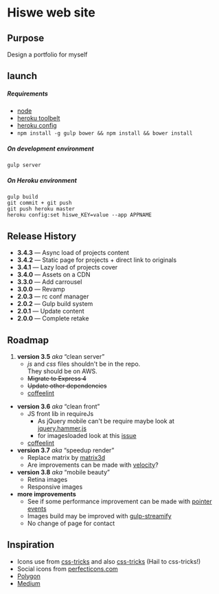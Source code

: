 # Hiswe web site

## Purpose

Design a portfolio for myself

## launch

##### Requirements

- [node](http://nodejs.org/download/)
- [heroku toolbelt](https://toolbelt.heroku.com/)
- [heroku config](https://github.com/ddollar/heroku-config)
- ```npm install -g gulp bower && npm install && bower install```


##### On development environment

```
gulp server
```

##### On Heroku environment

```
gulp build
git commit + git push
git push heroku master
heroku config:set hiswe_KEY=value --app APPNAME
```

## Release History

- **3.4.3** — Async load of projects content 
- **3.4.2** — Static page for projects + direct link to originals
- **3.4.1** — Lazy load of projects cover 
- **3.4.0** — Assets on a CDN
- **3.3.0** — Add carrousel
- **3.0.0** — Revamp
- **2.0.3** — rc conf manager
- **2.0.2** — Gulp build system
- **2.0.1** — Update content
- **2.0.0** — Complete retake

## Roadmap

1. **version 3.5** *aka* “clean server”
   - *js* and *css* files shouldn't be in the repo.  
     They should be on AWS.
   - ~~Migrate to Express 4~~
   - ~~Update other dependencies~~
   - [coffeelint](https://www.npmjs.org/package/gulp-coffeelint/)
- **version 3.6** *aka* “clean front”
   - JS front lib in requireJs
      - As jQuery mobile can't be require maybe look at [jquery.hammer.js](https://github.com/EightMedia/jquery.hammer.js)
      - for imagesloaded look at this [issue](https://github.com/desandro/imagesloaded/issues/119)
   - [coffeelint](https://www.npmjs.org/package/gulp-coffeelint/)
- **version 3.7** *aka* “speedup render”
   - Replace matrix by [matrix3d](http://9elements.com/html5demos/matrix3d/)
   - Are improvements can be made with [velocity](http://julian.com/research/velocity/)?
- **version 3.8** *aka* “mobile beauty”
   - Retina images
   - Responsive images 
- **more improvements**
   - See if some performance improvement can be made with [pointer events](http://www.thecssninja.com/javascript/pointer-events-60fps)
   - Images build may be improved with [gulp-streamify](https://github.com/nfroidure/gulp-streamify)
   - No change of page for contact

## Inspiration

- Icons use from [css-tricks](http://css-tricks.com/svg-sprites-use-better-icon-fonts/) and also [css-tricks](http://css-tricks.com/icon-fonts-vs-svg/) (Hail to css-tricks!)
- Social icons from [perfecticons.com](http://perfecticons.com/)
- [Polygon](http://www.polygon.com/2014/4/7/5582644/mlb-14-the-show-review)
- [Medium](https://medium.com/gulp-js-build/23812e4c9ec1)